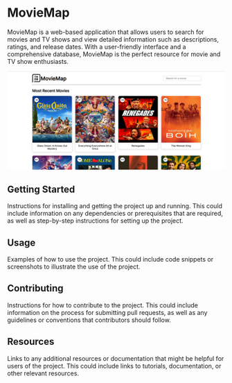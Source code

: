 # MovieMap

MovieMap is a web-based application that allows users to search for movies and TV shows and view detailed information such as descriptions, ratings, and release dates. With a user-friendly interface and a comprehensive database, MovieMap is the perfect resource for movie and TV show enthusiasts.

![](https://github.com/parthtyagii/MovieApp/blob/master/Screenshot%20.png)

## Getting Started

Instructions for installing and getting the project up and running. This could include information on any dependencies or prerequisites that are required, as well as step-by-step instructions for setting up the project.

## Usage

Examples of how to use the project. This could include code snippets or screenshots to illustrate the use of the project.

## Contributing

Instructions for how to contribute to the project. This could include information on the process for submitting pull requests, as well as any guidelines or conventions that contributors should follow.

## Resources

Links to any additional resources or documentation that might be helpful for users of the project. This could include links to tutorials, documentation, or other relevant resources.
